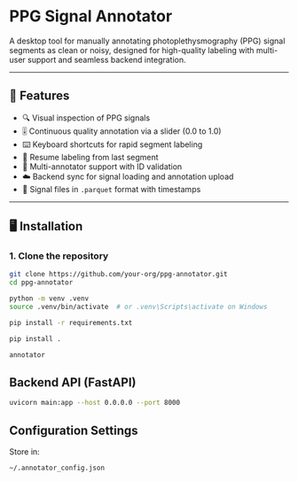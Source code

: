 # PPG Signal Annotator

A desktop tool for manually annotating photoplethysmography (PPG) signal segments as clean or noisy, designed for high-quality labeling with multi-user support and seamless backend integration.

---

## 🚀 Features

- 🔍 Visual inspection of PPG signals
- 🎚️ Continuous quality annotation via a slider (0.0 to 1.0)
- ⌨️ Keyboard shortcuts for rapid segment labeling
- 🔁 Resume labeling from last segment
- 👥 Multi-annotator support with ID validation
- ☁️ Backend sync for signal loading and annotation upload
- 📁 Signal files in `.parquet` format with timestamps

---

## 🖥️ Installation

### 1. Clone the repository

```bash
git clone https://github.com/your-org/ppg-annotator.git
cd ppg-annotator

python -m venv .venv
source .venv/bin/activate  # or .venv\Scripts\activate on Windows

pip install -r requirements.txt

pip install .

annotator
```

## Backend API (FastAPI)

```bash
uvicorn main:app --host 0.0.0.0 --port 8000
```

## Configuration Settings 

Store in: 

```bash
~/.annotator_config.json
```

